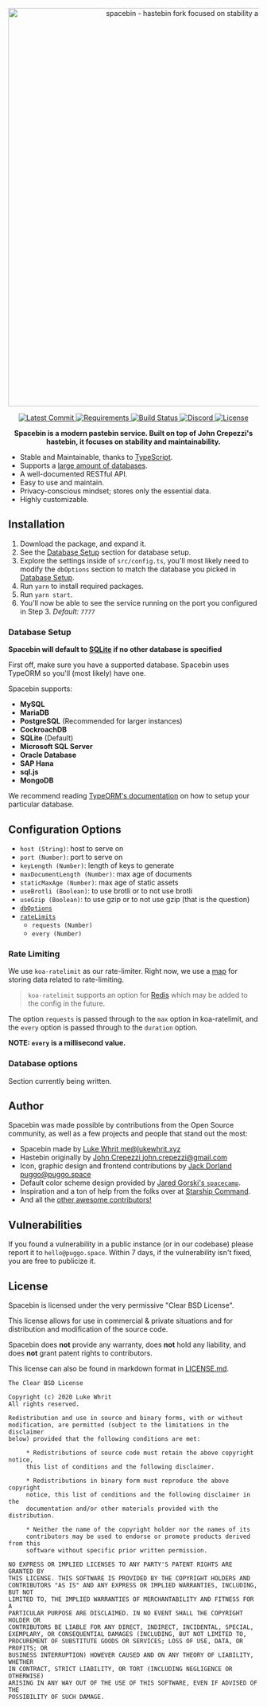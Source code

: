 <!-- Spacebin README.md -->
<!-- Licensed under the BSD 3-Clause Clear License-->
<p align="center">
  <img
    width="800"
    src="https://raw.githubusercontent.com/spacebin-for-astronauts/spacebin/master/media/Spacebin%20Large/Spacebin%20Large.png"
    alt="spacebin - hastebin fork focused on stability and maintainability"
  />
</p>
<p align="center">
  <a href="https://github.com/324Luke/spacebin/commits/master">
    <img
      src="https://img.shields.io/github/last-commit/324Luke/spacebin?style=flat-square"
      alt="Latest Commit"
    />
  </a>
  <a href="https://requires.io/github/324Luke/Spacebin/requirements/?branch=master">
    <img
      src="https://img.shields.io/requires/github/spacebin-for-astronauts/spacebin&style=flat-square"
      alt="Requirements"
    />
  <a href="https://actions-badge.atrox.dev/spacebin-for-astronauts/spacebin/goto?ref=master">
    <img
    src="https://img.shields.io/endpoint.svg?url=https%3A%2F%2Factions-badge.atrox.dev%2Fspacebin-for-astronauts%2Fspacebin%2Fbadge%3Fref%3Dmaster&style=flat-square"
    alt="Build Status"
    />
  </a>
  <a href="https://discord.gg/hXxBtMJ">
    <img 
         alt="Discord" 
         src="https://img.shields.io/discord/717911514593493012?style=flat-square"
    />
  </a>
  <a href="https://github.com/spacebin-for-astronauts/spacebin/blob/master/LICENSE.md">
    <img 
         alt="License"
         src="https://img.shields.io/github/license/spacebin-for-astronauts/spacebin?color=%23000000&logoColor=%23000000&style=flat-square"
    >
  </a>
</p>

<p align="center">
  <b>Spacebin is a modern pastebin service. Built on top of John Crepezzi's hastebin, it focuses on stability and maintainability.</b>
</p>

* Stable and Maintainable, thanks to [TypeScript](https://www.typescriptlang.org).
* Supports a [large amount of databases](#database-setup).
* A well-documented RESTful API.
* Easy to use and maintain.
* Privacy-conscious mindset; stores only the essential data.
* Highly customizable.

## Installation

1. Download the package, and expand it.
2. See the [Database Setup](#database-setup) section for database setup.
3. Explore the settings inside of `src/config.ts`, you'll most likely need to modify the `dbOptions` section to match the database you picked in [Database Setup](#database-setup).
4. Run `yarn` to install required packages.
5. Run `yarn start`.
6. You'll now be able to see the service running on the port you configured in Step 3. *Default: `7777`*

### Database Setup

**Spacebin will default to [SQLite](https://sqlite.org) if no other database is specified**

First off, make sure you have a supported database. Spacebin uses TypeORM so you'll (most likely) have one.

Spacebin supports:
  * **MySQL**
  * **MariaDB**
  * **PostgreSQL** (Recommended for larger instances)
  * **CockroachDB**
  * **SQLite** (Default)
  * **Microsoft SQL Server**
  * **Oracle Database**
  * **SAP Hana**
  * **sql.js**
  * **MongoDB**

We recommend reading [TypeORM's documentation](https://typeorm.io/#/) on how to setup your particular database.

## Configuration Options

* `host (String)`: host to serve on
* `port (Number)`: port to serve on
* `keyLength (Number)`: length of keys to generate
* `maxDocumentLength (Number)`: max age of documents
* `staticMaxAge (Number)`: max age of static assets
* `useBrotli (Boolean)`: to use brotli or to not use brotli
* `useGzip (Boolean)`: to use gzip or to not use gzip (that is the question)
* [`dbOptions`](#database-options)
* [`rateLimits`](#rate-limiting)
  * `requests (Number)`
  * `every (Number)`

### Rate Limiting

We use `koa-ratelimit` as our rate-limiter.
Right now, we use a [map](https://developer.mozilla.org/en-US/docs/Web/JavaScript/Reference/Global_Objects/Map) for storing data related to rate-limiting.

> `koa-ratelimit` supports an option for [Redis](https://redis.io) which may be added to the config in the future.

The option `requests` is passed through to the `max` option in koa-ratelimit, and the `every` option is passed through to the `duration` option.

**NOTE: `every` is a millisecond value.**

### Database options

Section currently being written.

## Author

Spacebin was made possible by contributions from the Open Source community, as well as a few projects and people that stand out the most:

* Spacebin made by [Luke Whrit <me@lukewhrit.xyz>](https://github.com/324Luke)
* Hastebin originally by [John Crepezzi <john.crepezzi@gmail.com>](https://github.com/seejohnrun)
* Icon, graphic design and frontend contributions by [Jack Dorland <puggo@puggo.space>](https://github.com/heyitspuggo)
* Default color scheme design provided by [Jared Gorski's `spacecamp`](https://github.com/jaredgorski/spacecamp).
* Inspiration and a ton of help from the folks over at [Starship Command](https://github.com/starship).
* And all the [other awesome contributors!](https://github.com/324Luke/spacebin/graphs/contributors)

## Vulnerabilities
If you found a vulnerability in a public instance (or in our codebase) please report it to `hello@puggo.space`. Within 7 days, if the vulnerability isn't fixed, you are free to publicize it.

## License

Spacebin is licensed under the very permissive "Clear BSD License".

This license allows for use in commercial & private situations and for distribution and modification of the source code.

Spacebin does **not** provide any warranty, does **not** hold any liability, and does **not** grant patent rights to contributors.

This license can also be found in markdown format in [LICENSE.md](LICENSE.md).

```
The Clear BSD License

Copyright (c) 2020 Luke Whrit
All rights reserved.

Redistribution and use in source and binary forms, with or without
modification, are permitted (subject to the limitations in the disclaimer
below) provided that the following conditions are met:

     * Redistributions of source code must retain the above copyright notice,
     this list of conditions and the following disclaimer.

     * Redistributions in binary form must reproduce the above copyright
     notice, this list of conditions and the following disclaimer in the
     documentation and/or other materials provided with the distribution.

     * Neither the name of the copyright holder nor the names of its
     contributors may be used to endorse or promote products derived from this
     software without specific prior written permission.

NO EXPRESS OR IMPLIED LICENSES TO ANY PARTY'S PATENT RIGHTS ARE GRANTED BY
THIS LICENSE. THIS SOFTWARE IS PROVIDED BY THE COPYRIGHT HOLDERS AND
CONTRIBUTORS "AS IS" AND ANY EXPRESS OR IMPLIED WARRANTIES, INCLUDING, BUT NOT
LIMITED TO, THE IMPLIED WARRANTIES OF MERCHANTABILITY AND FITNESS FOR A
PARTICULAR PURPOSE ARE DISCLAIMED. IN NO EVENT SHALL THE COPYRIGHT HOLDER OR
CONTRIBUTORS BE LIABLE FOR ANY DIRECT, INDIRECT, INCIDENTAL, SPECIAL,
EXEMPLARY, OR CONSEQUENTIAL DAMAGES (INCLUDING, BUT NOT LIMITED TO,
PROCUREMENT OF SUBSTITUTE GOODS OR SERVICES; LOSS OF USE, DATA, OR PROFITS; OR
BUSINESS INTERRUPTION) HOWEVER CAUSED AND ON ANY THEORY OF LIABILITY, WHETHER
IN CONTRACT, STRICT LIABILITY, OR TORT (INCLUDING NEGLIGENCE OR OTHERWISE)
ARISING IN ANY WAY OUT OF THE USE OF THIS SOFTWARE, EVEN IF ADVISED OF THE
POSSIBILITY OF SUCH DAMAGE.
```
